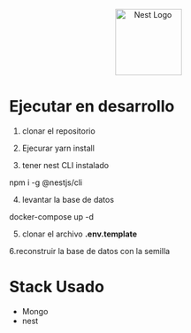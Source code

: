 <p align="center">
  <a href="http://nestjs.com/" target="blank"><img src="https://nestjs.com/img/logo-small.svg" width="120" alt="Nest Logo" /></a>
</p>

# Ejecutar en desarrollo
1. clonar el repositorio
2. Ejecurar
 yarn install

3. tener nest CLI instalado

npm i -g @nestjs/cli


4. levantar la base de datos

docker-compose up -d

5. clonar el archivo __.env.template__

6.reconstruir la base de datos con la semilla

# Stack Usado
* Mongo
* nest